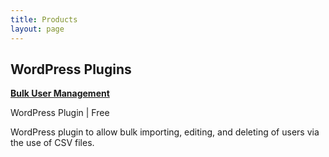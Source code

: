 ```yaml
---
title: Products
layout: page
---
```

## WordPress Plugins

<p class="product-title"><a href="bulk-user-management/"><strong>Bulk User Management</strong></a></p>
<p class="csm_price">WordPress Plugin | Free</p>

WordPress plugin to allow bulk importing, editing, and deleting of users via the use of CSV files.
